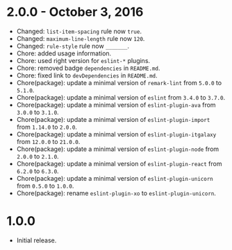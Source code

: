 # 2.0.0 - October 3, 2016

- Changed: `list-item-spacing` rule now `true`.
- Changed: `maximum-line-length` rule now `120`.
- Changed: `rule-style` rule now `_______`.
- Chore: added usage information.
- Chore: used right version for `eslint-*` plugins.
- Chore: removed badge `dependencies` in `README.md`.
- Chore: fixed link to `devDependencies` in `README.md`.
- Chore(package): update a minimal version of `remark-lint` from `5.0.0` to `5.1.0`.
- Chore(package): update a minimal version of `eslint` from `3.4.0` to `3.7.0`.
- Chore(package): update a minimal version of `eslint-plugin-ava` from `3.0.0` to `3.1.0`.
- Chore(package): update a minimal version of `eslint-plugin-import ` from `1.14.0` to `2.0.0`.
- Chore(package): update a minimal version of `eslint-plugin-itgalaxy` from `12.0.0` to `21.0.0`.
- Chore(package): update a minimal version of `eslint-plugin-node` from `2.0.0` to `2.1.0`.
- Chore(package): update a minimal version of `eslint-plugin-react` from `6.2.0` to `6.3.0`.
- Chore(package): update a minimal version of `eslint-plugin-unicorn` from `0.5.0` to `1.0.0`.
- Chore(package): rename `eslint-plugin-xo` to `eslint-plugin-unicorn`.

# 1.0.0

- Initial release.
